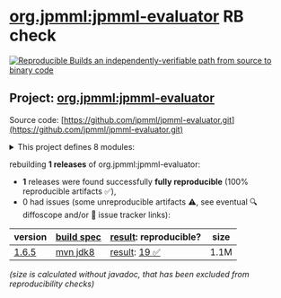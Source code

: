 [org.jpmml:jpmml-evaluator](https://central.sonatype.com/artifact/org.jpmml/jpmml-evaluator/versions) RB check
=======

[![Reproducible Builds](https://reproducible-builds.org/images/logos/rb.svg) an independently-verifiable path from source to binary code](https://reproducible-builds.org/)

## Project: [org.jpmml:jpmml-evaluator](https://central.sonatype.com/artifact/org.jpmml/jpmml-evaluator/versions)

Source code: [https://github.com/jpmml/jpmml-evaluator.git](https://github.com/jpmml/jpmml-evaluator.git)

<details><summary>This project defines 8 modules:</summary>

* [org.jpmml:jpmml-evaluator](https://central.sonatype.com/artifact/org.jpmml/jpmml-evaluator/1.6.5)
* [org.jpmml:pmml-evaluator](https://central.sonatype.com/artifact/org.jpmml/pmml-evaluator/1.6.5)
* [org.jpmml:pmml-evaluator-jackson](https://central.sonatype.com/artifact/org.jpmml/pmml-evaluator-jackson/1.6.5)
* [org.jpmml:pmml-evaluator-kryo](https://central.sonatype.com/artifact/org.jpmml/pmml-evaluator-kryo/1.6.5)
* [org.jpmml:pmml-evaluator-metro](https://central.sonatype.com/artifact/org.jpmml/pmml-evaluator-metro/1.6.5)
* [org.jpmml:pmml-evaluator-moxy](https://central.sonatype.com/artifact/org.jpmml/pmml-evaluator-moxy/1.6.5)
* [org.jpmml:pmml-evaluator-reporting](https://central.sonatype.com/artifact/org.jpmml/pmml-evaluator-reporting/1.6.5)
* [org.jpmml:pmml-evaluator-testing](https://central.sonatype.com/artifact/org.jpmml/pmml-evaluator-testing/1.6.5)
</details>

rebuilding **1 releases** of org.jpmml:jpmml-evaluator:
- **1** releases were found successfully **fully reproducible** (100% reproducible artifacts :white_check_mark:),
- 0 had issues (some unreproducible artifacts :warning:, see eventual :mag: diffoscope and/or :memo: issue tracker links):

| version | [build spec](/BUILDSPEC.md) | [result](https://reproducible-builds.org/docs/jvm/): reproducible? | size |
| -- | --------- | ------ | -- |
| [1.6.5](https://central.sonatype.com/artifact/org.jpmml/jpmml-evaluator/1.6.5/pom) | [mvn jdk8](jpmml-evaluator-1.6.5.buildspec) | [result](jpmml-evaluator-1.6.5.buildinfo): [19 :white_check_mark: ](jpmml-evaluator-1.6.5.buildcompare) | 1.1M |

<i>(size is calculated without javadoc, that has been excluded from reproducibility checks)</i>
